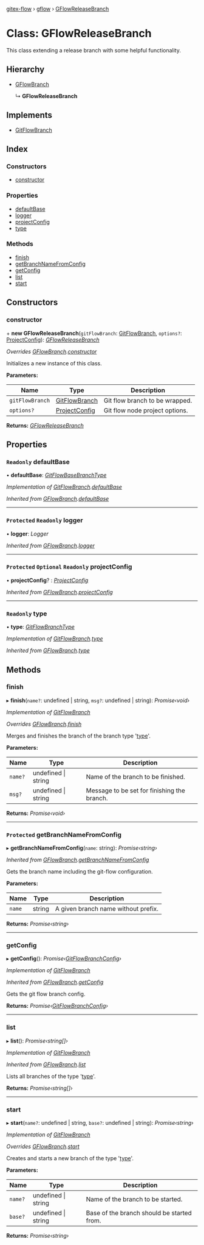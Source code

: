 [gitex-flow](../README.md) › [gflow](../modules/gflow.md) › [GFlowReleaseBranch](gflow.gflowreleasebranch.md)

# Class: GFlowReleaseBranch

This class extending a release branch with some helpful functionality.

## Hierarchy

* [GFlowBranch](gflow.gflowbranch.md)

  ↳ **GFlowReleaseBranch**

## Implements

* [GitFlowBranch](../interfaces/api.gitflowbranch.md)

## Index

### Constructors

* [constructor](gflow.gflowreleasebranch.md#constructor)

### Properties

* [defaultBase](gflow.gflowreleasebranch.md#readonly-defaultbase)
* [logger](gflow.gflowreleasebranch.md#protected-readonly-logger)
* [projectConfig](gflow.gflowreleasebranch.md#protected-optional-readonly-projectconfig)
* [type](gflow.gflowreleasebranch.md#readonly-type)

### Methods

* [finish](gflow.gflowreleasebranch.md#finish)
* [getBranchNameFromConfig](gflow.gflowreleasebranch.md#protected-getbranchnamefromconfig)
* [getConfig](gflow.gflowreleasebranch.md#getconfig)
* [list](gflow.gflowreleasebranch.md#list)
* [start](gflow.gflowreleasebranch.md#start)

## Constructors

###  constructor

\+ **new GFlowReleaseBranch**(`gitFlowBranch`: [GitFlowBranch](../interfaces/api.gitflowbranch.md), `options?`: [ProjectConfig](../interfaces/tools.projectconfig.md)): *[GFlowReleaseBranch](gflow.gflowreleasebranch.md)*

*Overrides [GFlowBranch](gflow.gflowbranch.md).[constructor](gflow.gflowbranch.md#constructor)*

Initializes a new instance of this class.

**Parameters:**

Name | Type | Description |
------ | ------ | ------ |
`gitFlowBranch` | [GitFlowBranch](../interfaces/api.gitflowbranch.md) | Git flow branch to be wrapped. |
`options?` | [ProjectConfig](../interfaces/tools.projectconfig.md) | Git flow node project options.  |

**Returns:** *[GFlowReleaseBranch](gflow.gflowreleasebranch.md)*

## Properties

### `Readonly` defaultBase

• **defaultBase**: *[GitFlowBaseBranchType](../modules/api.md#gitflowbasebranchtype)*

*Implementation of [GitFlowBranch](../interfaces/api.gitflowbranch.md).[defaultBase](../interfaces/api.gitflowbranch.md#readonly-defaultbase)*

*Inherited from [GFlowBranch](gflow.gflowbranch.md).[defaultBase](gflow.gflowbranch.md#readonly-defaultbase)*

___

### `Protected` `Readonly` logger

• **logger**: *Logger*

*Inherited from [GFlowBranch](gflow.gflowbranch.md).[logger](gflow.gflowbranch.md#protected-readonly-logger)*

___

### `Protected` `Optional` `Readonly` projectConfig

• **projectConfig**? : *[ProjectConfig](../interfaces/tools.projectconfig.md)*

*Inherited from [GFlowBranch](gflow.gflowbranch.md).[projectConfig](gflow.gflowbranch.md#protected-optional-readonly-projectconfig)*

___

### `Readonly` type

• **type**: *[GitFlowBranchType](../modules/api.md#gitflowbranchtype)*

*Implementation of [GitFlowBranch](../interfaces/api.gitflowbranch.md).[type](../interfaces/api.gitflowbranch.md#readonly-type)*

*Inherited from [GFlowBranch](gflow.gflowbranch.md).[type](gflow.gflowbranch.md#readonly-type)*

## Methods

###  finish

▸ **finish**(`name?`: undefined | string, `msg?`: undefined | string): *Promise‹void›*

*Implementation of [GitFlowBranch](../interfaces/api.gitflowbranch.md)*

*Overrides [GFlowBranch](gflow.gflowbranch.md).[finish](gflow.gflowbranch.md#finish)*

Merges and finishes the branch of the branch type '[type](gflow.gflowreleasebranch.md#readonly-type)'.

**Parameters:**

Name | Type | Description |
------ | ------ | ------ |
`name?` | undefined &#124; string | Name of the branch to be finished. |
`msg?` | undefined &#124; string | Message to be set for finishing the branch.  |

**Returns:** *Promise‹void›*

___

### `Protected` getBranchNameFromConfig

▸ **getBranchNameFromConfig**(`name`: string): *Promise‹string›*

*Inherited from [GFlowBranch](gflow.gflowbranch.md).[getBranchNameFromConfig](gflow.gflowbranch.md#protected-getbranchnamefromconfig)*

Gets the branch name including the git-flow configuration.

**Parameters:**

Name | Type | Description |
------ | ------ | ------ |
`name` | string | A given branch name without prefix.  |

**Returns:** *Promise‹string›*

___

###  getConfig

▸ **getConfig**(): *Promise‹[GitFlowBranchConfig](../interfaces/api.gitflowbranchconfig.md)›*

*Implementation of [GitFlowBranch](../interfaces/api.gitflowbranch.md)*

*Inherited from [GFlowBranch](gflow.gflowbranch.md).[getConfig](gflow.gflowbranch.md#getconfig)*

Gets the git flow branch config.

**Returns:** *Promise‹[GitFlowBranchConfig](../interfaces/api.gitflowbranchconfig.md)›*

___

###  list

▸ **list**(): *Promise‹string[]›*

*Implementation of [GitFlowBranch](../interfaces/api.gitflowbranch.md)*

*Inherited from [GFlowBranch](gflow.gflowbranch.md).[list](gflow.gflowbranch.md#list)*

Lists all branches of the type '[type](gflow.gflowreleasebranch.md#readonly-type)'.

**Returns:** *Promise‹string[]›*

___

###  start

▸ **start**(`name?`: undefined | string, `base?`: undefined | string): *Promise‹string›*

*Implementation of [GitFlowBranch](../interfaces/api.gitflowbranch.md)*

*Overrides [GFlowBranch](gflow.gflowbranch.md).[start](gflow.gflowbranch.md#start)*

Creates and starts a new branch of the type '[type](gflow.gflowreleasebranch.md#readonly-type)'.

**Parameters:**

Name | Type | Description |
------ | ------ | ------ |
`name?` | undefined &#124; string | Name of the branch to be started. |
`base?` | undefined &#124; string | Base of the branch should be started from.  |

**Returns:** *Promise‹string›*

